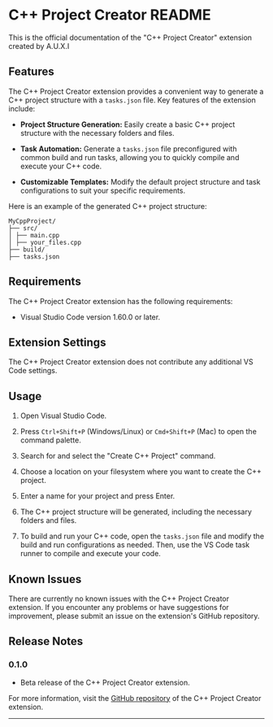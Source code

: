 # C++ Project Creator README

This is the official documentation of the "C++ Project Creator" extension
created by A.U.X.I

## Features

The C++ Project Creator extension provides a convenient way to generate a C++ project structure with a `tasks.json` file. Key features of the extension include:

-   **Project Structure Generation:** Easily create a basic C++ project structure with the necessary folders and files.

-   **Task Automation:** Generate a `tasks.json` file preconfigured with common build and run tasks, allowing you to quickly compile and execute your C++ code.

-   **Customizable Templates:** Modify the default project structure and task configurations to suit your specific requirements.

Here is an example of the generated C++ project structure:

```
MyCppProject/
├── src/
│ ├── main.cpp
│ ├── your_files.cpp
├── build/
├── tasks.json
```

## Requirements

The C++ Project Creator extension has the following requirements:

-   Visual Studio Code version 1.60.0 or later.

## Extension Settings

The C++ Project Creator extension does not contribute any additional VS Code settings.

## Usage

1. Open Visual Studio Code.

2. Press `Ctrl+Shift+P` (Windows/Linux) or `Cmd+Shift+P` (Mac) to open the command palette.

3. Search for and select the "Create C++ Project" command.

4. Choose a location on your filesystem where you want to create the C++ project.

5. Enter a name for your project and press Enter.

6. The C++ project structure will be generated, including the necessary folders and files.

7. To build and run your C++ code, open the `tasks.json` file and modify the build and run configurations as needed. Then, use the VS Code task runner to compile and execute your code.

## Known Issues

There are currently no known issues with the C++ Project Creator extension. If you encounter any problems or have suggestions for improvement, please submit an issue on the extension's GitHub repository.

## Release Notes

### 0.1.0

-   Beta release of the C++ Project Creator extension.

For more information, visit the [GitHub repository](https://github.com/AuxiDev/CppProjectsCreator) of the C++ Project Creator extension.

---
